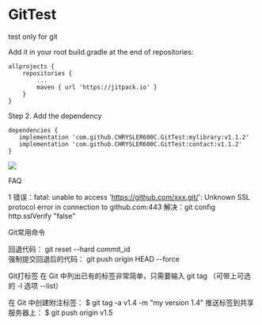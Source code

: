 # GitTest
test only for git

Add it in your root build.gradle at the end of repositories:

	allprojects {
		repositories {
			...
			maven { url 'https://jitpack.io' }
		}
	}
Step 2. Add the dependency

	dependencies {
	   implementation 'com.github.CHRYSLER600C.GitTest:mylibrary:v1.1.2'
	   implementation 'com.github.CHRYSLER600C.GitTest:contact:v1.1.2'
	}
 
 [![](https://jitpack.io/v/CHRYSLER600C/GitTest.svg)](https://jitpack.io/#CHRYSLER600C/GitTest)


FAQ

1 错误：fatal: unable to access 'https://github.com/xxx.git/': Unknown SSL protocol error in connection to github.com:443 
  解决：git config http.sslVerify "false"



Git常用命令

回退代码：
git reset --hard commit_id  
强制提交回退后的代码：
git push origin HEAD --force

Git打标签
在 Git 中列出已有的标签非常简单，只需要输入 git tag （可带上可选的 -l 选项 --list）

在 Git 中创建附注标签：
$ git tag -a v1.4 -m "my version 1.4"
推送标签到共享服务器上：
$ git push origin v1.5

